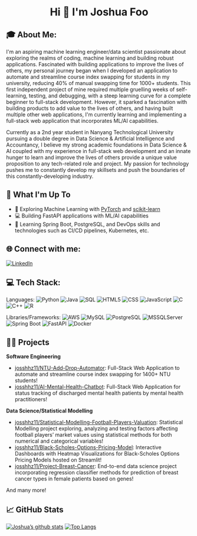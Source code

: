 <h1 align="center">Hi 👋 I'm Joshua Foo</h1>

## 🎓 About Me:
I'm an aspiring machine learning engineer/data scientist passionate about exploring the realms of coding, machine learning and building robust applications. Fascinated with building applications to improve the lives of others, my personal journey began when I developed an application to automate and streamline course index swapping for students in my university, reducing 40% of manual swapping time for 1000+ students. This first independent project of mine required multiple gruelling weeks of self-learning, testing, and debugging, with a steep learning curve for a complete beginner to full-stack development. However, it sparked a fascination with building products to add value to the lives of others, and having built multiple other web applications, I'm currently learning and implementing a full-stack web application that incorporates ML/AI capabilities.

Currently as a 2nd year student in Nanyang Technological University pursuing a double degree in Data Science & Artificial Intelligence and Accountancy, I believe my strong academic foundations in Data Science & AI coupled with my experience in full-stack web development and an innate hunger to learn and improve the lives of others provide a unique value proposition to any tech-related role and project. My passion for technology pushes me to constantly develop my skillsets and push the boundaries of this constantly-developing industry.

## 🚀 What I'm Up To

- 🤖 Exploring Machine Learning with [PyTorch](https://pytorch.org/) and [scikit-learn](https://scikit-learn.org/)
- 💻 Building FastAPI applications with ML/AI capabilities
- 💫 Learning Spring Boot, PostgreSQL, and DevOps skills and technologies such as CI/CD pipelines, Kubernetes, etc. 

## 🌐 Connect with me:
[![LinkedIn](https://img.shields.io/badge/LinkedIn-%230077B5.svg?logo=linkedin&logoColor=white)](https://www.linkedin.com/in/joshua-foo-tse-ern/)

## 💻 Tech Stack:
Languages: 
![Python](https://img.shields.io/badge/python-%233776AB.svg?style=for-the-badge&logo=python&logoColor=white) 
![Java](https://img.shields.io/badge/java-%23ED8B00.svg?style=for-the-badge&logo=java&logoColor=white) 
![SQL](https://img.shields.io/badge/sql-%2307405e.svg?style=for-the-badge&logo=postgresql&logoColor=white) 
![HTML5](https://img.shields.io/badge/html5-%23E34F26.svg?style=for-the-badge&logo=html5&logoColor=white) 
![CSS](https://img.shields.io/badge/css-%231572B6.svg?style=for-the-badge&logo=css3&logoColor=white) 
![JavaScript](https://img.shields.io/badge/javascript-%23323330.svg?style=for-the-badge&logo=javascript&logoColor=%23F7DF1E) 
![C](https://img.shields.io/badge/C-00599C?style=for-the-badge&logo=c&logoColor=white)
![C++](https://img.shields.io/badge/C++-00599C?style=for-the-badge&logo=c%2B%2B&logoColor=white) 
![R](https://img.shields.io/badge/R-276DC3?style=for-the-badge&logo=r&logoColor=white)

Libraries/Frameworks: 
![AWS](https://img.shields.io/badge/AWS-%23232F3E.svg?style=for-the-badge&logo=amazon-aws&logoColor=white) 
![MySQL](https://img.shields.io/badge/mysql-4479A1.svg?style=for-the-badge&logo=mysql&logoColor=white)
![PostgreSQL](https://img.shields.io/badge/PostgreSQL-316192?style=for-the-badge&logo=postgresql&logoColor=white)
![MSSQLServer](https://img.shields.io/badge/Microsoft%20SQL%20Server-CC2927?style=for-the-badge&logo=microsoft%20sql%20server&logoColor=white)
![Spring Boot](https://img.shields.io/badge/Spring_Boot-F2F4F9?style=for-the-badge&logo=spring-boot) 
![FastAPI](https://img.shields.io/badge/FastAPI-005571?style=for-the-badge&logo=fastapi)
![Docker](https://img.shields.io/badge/docker-%230db7ed.svg?style=for-the-badge&logo=docker&logoColor=white) 

## 👩‍💻 Projects

**Software Engineering**
- [josshhz11/NTU-Add-Drop-Automator](https://github.com/josshhz11/ntu-add-drop-automator): Full-Stack Web Application to automate and streamline course index swapping for 1400+ NTU students!
- [josshhz11/AI-Mental-Health-Chatbot](https://github.com/josshhz11/AI-Mental-Health-Chatbot): Full-Stack Web Application for status tracking of discharged mental health patients by mental health practitioners!

**Data Science/Statistical Modelling**
- [josshhz11/Statistical-Modelling-Football-Players-Valuation](https://github.com/josshhz11/Statistical-Modelling-Football-Players-Valuation): Statistical Modelling project exploring, analyzing and testing factors affecting football players’ market values using statistical methods for both numerical and categorical variables!
- [josshhz11/Black-Scholes-Options-Pricing-Model](https://github.com/josshhz11/Black-Scholes-Options-Pricing-Model): Interactive Dashboards with Heatmap Visualizations for Black-Scholes Options Pricing Models hosted on Streamlit! 
- [josshhz11/Project-Breast-Cancer](https://github.com/josshhz11/project-breast-cancer): End-to-end data science project incorporating regression classifier methods for prediction of breast cancer types in female patients based on genes!

And many more!

## 📈 GitHub Stats 
[![Joshua’s github stats](https://github-readme-stats.vercel.app/api?username=josshhz11)](https://github.com/josshhz11)
[![Top Langs](https://github-readme-stats.vercel.app/api/top-langs/?username=josshhz11&layout=compact)](https://github.com/josshhz11)
